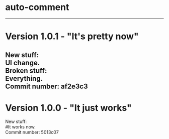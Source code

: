 # auto-comment
-----------------------------------------------------------------------------------------------------  
# Version 1.0.1 - "It's pretty now"  
New stuff:  
UI change.  
Broken stuff:  
Everything.  
Commit number: af2e3c3  
-----------------------------------------------------------------------------------------------------  
# Version 1.0.0 - "It just works"  
New stuff:  
#It works now.  
Commit number: 5013c07  
